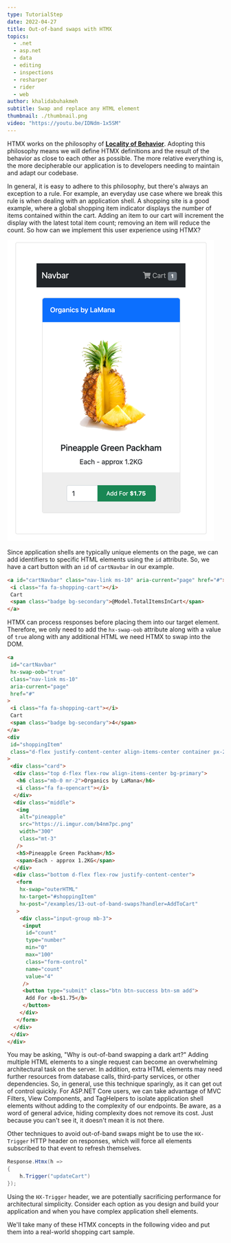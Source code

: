 ```yaml
---
type: TutorialStep
date: 2022-04-27
title: Out-of-band swaps with HTMX
topics:
  - .net
  - asp.net
  - data
  - editing
  - inspections
  - resharper
  - rider
  - web
author: khalidabuhakmeh
subtitle: Swap and replace any HTML element
thumbnail: ./thumbnail.png
video: "https://youtu.be/IDNdm-1x5SM"
---
```


HTMX works on the philosophy of **[Locality of Behavior](https://htmx.org/essays/locality-of-behaviour/)**. Adopting this philosophy means we will define HTMX definitions and the result of the behavior as close to each other as possible. The more relative everything is, the more decipherable our application is to developers needing to maintain and adapt our codebase.

In general, it is easy to adhere to this philosophy, but there's always an exception to a rule. For example, an everyday use case where we break this rule is when dealing with an application shell. A shopping site is a good example, where a global shopping item indicator displays the number of items contained within the cart. Adding an item to our cart will increment the display with the latest total item count; removing an item will reduce the count. So how can we implement this user experience using HTMX?

![Shopping cart example](img.png)

Since application shells are typically unique elements on the page, we can add identifiers to specific HTML elements using the `id` attribute. So, we have a cart button with an `id` of `cartNavbar` in our example.

```html
<a id="cartNavbar" class="nav-link ms-10" aria-current="page" href="#">
 <i class="fa fa-shopping-cart"></i>
 Cart
 <span class="badge bg-secondary">@Model.TotalItemsInCart</span>
</a>
```

HTMX can process responses before placing them into our target element. Therefore, we only need to add the `hx-swap-oob` attribute along with a value of `true` along with any additional HTML we need HTMX to swap into the DOM.

```html
<a
 id="cartNavbar"
 hx-swap-oob="true"
 class="nav-link ms-10"
 aria-current="page"
 href="#"
>
 <i class="fa fa-shopping-cart"></i>
 Cart
 <span class="badge bg-secondary">4</span>
</a>
<div
 id="shoppingItem"
 class="d-flex justify-content-center align-items-center container px-2 mt-4"
>
 <div class="card">
  <div class="top d-flex flex-row align-items-center bg-primary">
   <h6 class="mb-0 mr-2">Organics by LaMana</h6>
   <i class="fa fa-opencart"></i>
  </div>
  <div class="middle">
   <img
    alt="pineapple"
    src="https://i.imgur.com/b4nm7pc.png"
    width="300"
    class="mt-3"
   />
   <h5>Pineapple Green Packham</h5>
   <span>Each - approx 1.2KG</span>
  </div>
  <div class="bottom d-flex flex-row justify-content-center">
   <form
    hx-swap="outerHTML"
    hx-target="#shoppingItem"
    hx-post="/examples/13-out-of-band-swaps?handler=AddToCart"
   >
    <div class="input-group mb-3">
     <input
      id="count"
      type="number"
      min="0"
      max="100"
      class="form-control"
      name="count"
      value="4"
     />
     <button type="submit" class="btn btn-success btn-sm add">
      Add For <b>$1.75</b>
     </button>
    </div>
   </form>
  </div>
 </div>
</div>
```

You may be asking, "Why is out-of-band swapping a dark art?" Adding multiple HTML elements to a single request can become an overwhelming architectural task on the server. In addition, extra HTML elements may need further resources from database calls, third-party services, or other dependencies. So, in general, use this technique sparingly, as it can get out of control quickly. For ASP.NET Core users, we can take advantage of MVC Filters, View Components, and TagHelpers to isolate application shell elements without adding to the complexity of our endpoints. Be aware, as a word of general advice, hiding complexity does not remove its cost. Just because you can't see it, it doesn't mean it is not there.

Other techniques to avoid out-of-band swaps might be to use the `HX-Trigger` HTTP header on responses, which will force all elements subscribed to that event to refresh themselves.

```csharp
Response.Htmx(h =>
{
    h.Trigger("updateCart")
});
```

Using the `HX-Trigger` header, we are potentially sacrificing performance for architectural simplicity. Consider each option as you design and build your application and when you have complex application shell elements.

We'll take many of these HTMX concepts in the following video and put them into a real-world shopping cart sample.
